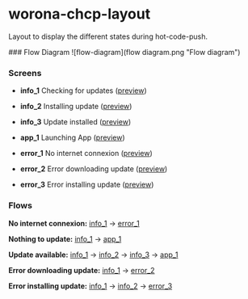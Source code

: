 # worona-chcp-layout
Layout to display the different states during hot-code-push.

### Flow Diagram
![flow-diagram](flow diagram.png "Flow diagram")

### Screens

- **info_1** Checking for updates ([preview](https://worona.github.io/worona-chcp-layout/html/info_1.html))

- **info_2** Installing update ([preview](https://worona.github.io/worona-chcp-layout/html/info_2.html))

- **info_3** Update installed ([preview](https://worona.github.io/worona-chcp-layout/html/info_3.html))

- **app_1** Launching App ([preview](https://worona.github.io/worona-chcp-layout/html/app_1.html))

- **error_1** No internet connexion ([preview](https://worona.github.io/worona-chcp-layout/html/error_1.html))

- **error_2** Error downloading update ([preview](https://worona.github.io/worona-chcp-layout/html/error_2.html))

- **error_3** Error installing update ([preview](https://worona.github.io/worona-chcp-layout/html/error_3.html))

### Flows

**No internet connexion:** [info_1](https://worona.github.io/worona-chcp-layout/html/info_1.html) → [error_1](https://worona.github.io/worona-chcp-layout/html/error_1.html)

**Nothing to update:** [info_1](https://worona.github.io/worona-chcp-layout/html/info_1.html) → [app_1](https://worona.github.io/worona-chcp-layout/html/app_1.html)

**Update available:** [info_1](https://worona.github.io/worona-chcp-layout/html/info_1.html) →
[info_2](https://worona.github.io/worona-chcp-layout/html/info_2.html) →
[info_3](https://worona.github.io/worona-chcp-layout/html/info_3.html) → [app_1](https://worona.github.io/worona-chcp-layout/html/app_1.html)

**Error downloading update:** [info_1](https://worona.github.io/worona-chcp-layout/html/info_1.html) →
[error_2](https://worona.github.io/worona-chcp-layout/html/error_2.html)

**Error installing update:** [info_1](https://worona.github.io/worona-chcp-layout/html/info_1.html) →
[info_2](https://worona.github.io/worona-chcp-layout/html/info_2.html) →
[error_3](https://worona.github.io/worona-chcp-layout/html/error_3.html)
